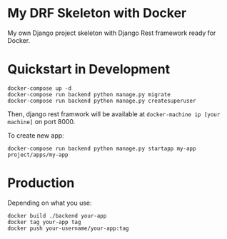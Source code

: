 # My DRF Skeleton with Docker

My own Django project skeleton with Django Rest framework ready for Docker.

# Quickstart in Development

```
docker-compose up -d
docker-compose run backend python manage.py migrate
docker-compose run backend python manage.py createsuperuser
```

Then, django rest framwork will be available at `docker-machine ip [your machine]` on port 8000. 

To create new app:

```
docker-compose run backend python manage.py startapp my-app project/apps/my-app
```

# Production

Depending on what you use:

```
docker build ./backend your-app
docker tag your-app tag
docker push your-username/your-app:tag
```